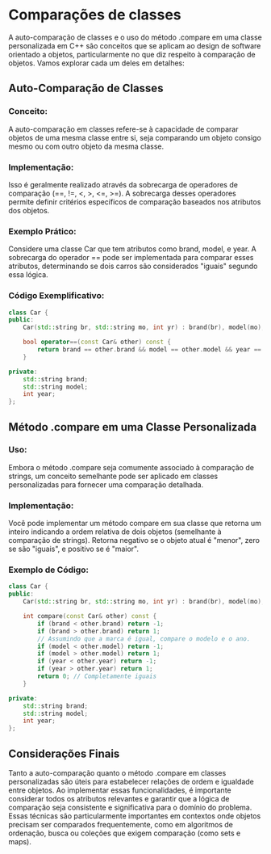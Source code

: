 # Comparações de classes

A auto-comparação de classes e o uso do método .compare em uma classe personalizada em C++ são conceitos que se aplicam ao design de software orientado a objetos, particularmente no que diz respeito à comparação de objetos. Vamos explorar cada um deles em detalhes:

## Auto-Comparação de Classes

### Conceito:

A auto-comparação em classes refere-se à capacidade de comparar objetos de uma mesma classe entre si, seja comparando um objeto consigo mesmo ou com outro objeto da mesma classe.

### Implementação:

Isso é geralmente realizado através da sobrecarga de operadores de comparação (==, !=, <, >, <=, >=).
A sobrecarga desses operadores permite definir critérios específicos de comparação baseados nos atributos dos objetos.

### Exemplo Prático:

Considere uma classe Car que tem atributos como brand, model, e year. A sobrecarga do operador == pode ser implementada para comparar esses atributos, determinando se dois carros são considerados "iguais" segundo essa lógica.

### Código Exemplificativo:

```cpp
class Car {
public:
    Car(std::string br, std::string mo, int yr) : brand(br), model(mo), year(yr) {}

    bool operator==(const Car& other) const {
        return brand == other.brand && model == other.model && year == other.year;
    }

private:
    std::string brand;
    std::string model;
    int year;
};
```

## Método .compare em uma Classe Personalizada

### Uso:

Embora o método .compare seja comumente associado à comparação de strings, um conceito semelhante pode ser aplicado em classes personalizadas para fornecer uma comparação detalhada.

### Implementação:

Você pode implementar um método compare em sua classe que retorna um inteiro indicando a ordem relativa de dois objetos (semelhante à comparação de strings).
Retorna negativo se o objeto atual é "menor", zero se são "iguais", e positivo se é "maior".

### Exemplo de Código:

```cpp
class Car {
public:
    Car(std::string br, std::string mo, int yr) : brand(br), model(mo), year(yr) {}

    int compare(const Car& other) const {
        if (brand < other.brand) return -1;
        if (brand > other.brand) return 1;
        // Assumindo que a marca é igual, compare o modelo e o ano.
        if (model < other.model) return -1;
        if (model > other.model) return 1;
        if (year < other.year) return -1;
        if (year > other.year) return 1;
        return 0; // Completamente iguais
    }

private:
    std::string brand;
    std::string model;
    int year;
};
```

## Considerações Finais

Tanto a auto-comparação quanto o método .compare em classes personalizadas são úteis para estabelecer relações de ordem e igualdade entre objetos.
Ao implementar essas funcionalidades, é importante considerar todos os atributos relevantes e garantir que a lógica de comparação seja consistente e significativa para o domínio do problema.
Essas técnicas são particularmente importantes em contextos onde objetos precisam ser comparados frequentemente, como em algoritmos de ordenação, busca ou coleções que exigem comparação (como sets e maps).